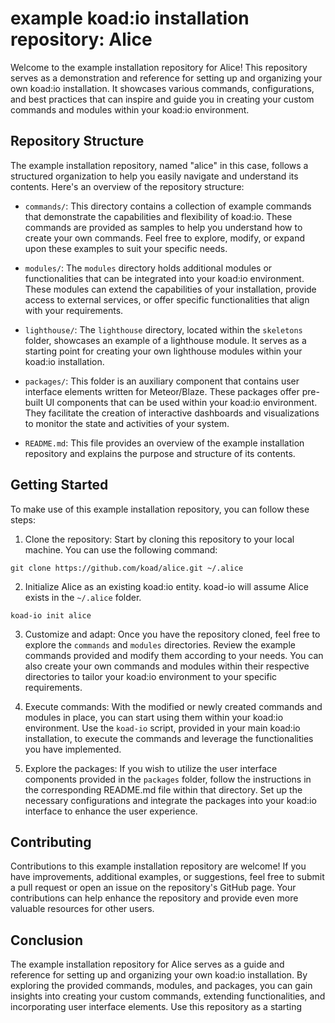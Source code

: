 # example koad:io installation repository: Alice

Welcome to the example installation repository for Alice! This repository serves as a demonstration and reference for setting up and organizing your own koad:io installation. It showcases various commands, configurations, and best practices that can inspire and guide you in creating your custom commands and modules within your koad:io environment.

## Repository Structure

The example installation repository, named "alice" in this case, follows a structured organization to help you easily navigate and understand its contents. Here's an overview of the repository structure:

- `commands/`: This directory contains a collection of example commands that demonstrate the capabilities and flexibility of koad:io. These commands are provided as samples to help you understand how to create your own commands. Feel free to explore, modify, or expand upon these examples to suit your specific needs.

- `modules/`: The `modules` directory holds additional modules or functionalities that can be integrated into your koad:io environment. These modules can extend the capabilities of your installation, provide access to external services, or offer specific functionalities that align with your requirements.

- `lighthouse/`: The `lighthouse` directory, located within the `skeletons` folder, showcases an example of a lighthouse module. It serves as a starting point for creating your own lighthouse modules within your koad:io installation.

- `packages/`: This folder is an auxiliary component that contains user interface elements written for Meteor/Blaze. These packages offer pre-built UI components that can be used within your koad:io environment. They facilitate the creation of interactive dashboards and visualizations to monitor the state and activities of your system.

- `README.md`: This file provides an overview of the example installation repository and explains the purpose and structure of its contents.

## Getting Started

To make use of this example installation repository, you can follow these steps:

1. Clone the repository: Start by cloning this repository to your local machine. You can use the following command:
```shell
git clone https://github.com/koad/alice.git ~/.alice
```

2. Initialize Alice as an existing koad:io entity.  koad-io will assume Alice exists in the `~/.alice` folder.
```shell
koad-io init alice
```

3. Customize and adapt: Once you have the repository cloned, feel free to explore the `commands` and `modules` directories. Review the example commands provided and modify them according to your needs. You can also create your own commands and modules within their respective directories to tailor your koad:io environment to your specific requirements.

4. Execute commands: With the modified or newly created commands and modules in place, you can start using them within your koad:io environment. Use the `koad-io` script, provided in your main koad:io installation, to execute the commands and leverage the functionalities you have implemented.

5. Explore the packages: If you wish to utilize the user interface components provided in the `packages` folder, follow the instructions in the corresponding README.md file within that directory. Set up the necessary configurations and integrate the packages into your koad:io interface to enhance the user experience.

## Contributing

Contributions to this example installation repository are welcome! If you have improvements, additional examples, or suggestions, feel free to submit a pull request or open an issue on the repository's GitHub page. Your contributions can help enhance the repository and provide even more valuable resources for other users.

## Conclusion

The example installation repository for Alice serves as a guide and reference for setting up and organizing your own koad:io installation. By exploring the provided commands, modules, and packages, you can gain insights into creating your custom commands, extending functionalities, and incorporating user interface elements. Use this repository as a starting